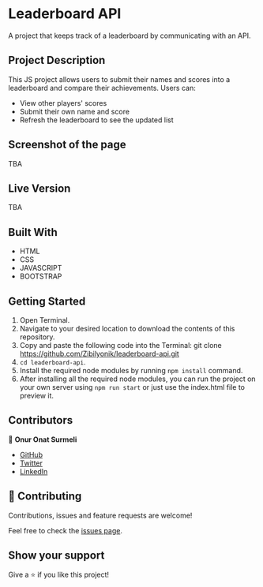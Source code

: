 # Leaderboard API
A project that keeps track of a leaderboard by communicating with an API.




## Project Description
This JS project allows users to submit their names and scores into a leaderboard and compare their achievements.
Users can:
- View other players' scores
- Submit their own name and score
- Refresh the leaderboard to see the updated list



## Screenshot of the page
TBA


## Live Version
TBA

## Built With

- HTML
- CSS
- JAVASCRIPT
- BOOTSTRAP


## Getting Started

1. Open Terminal.
2. Navigate to your desired location to download the contents of this repository.
3. Copy and paste the following code into the Terminal: git clone https://github.com/Zibilyonik/leaderboard-api.git
4. ```cd leaderboard-api```.
5. Install the required node modules by running `npm install` command.
6. After installing all the required node modules, you can run the project on your own server using `npm run start` or just use the index.html file to preview it.


## Contributors

👤 **Onur Onat Surmeli**

- [GitHub](https://github.com/Zibilyonik)
- [Twitter](https://twitter.com/OnurSurmeli2)
- [LinkedIn](https://www.linkedin.com/in/onuronatsurmeli/)


## 🤝 Contributing

Contributions, issues and feature requests are welcome!

Feel free to check the [issues page](issues/).

## Show your support

Give a ⭐️ if you like this project!

